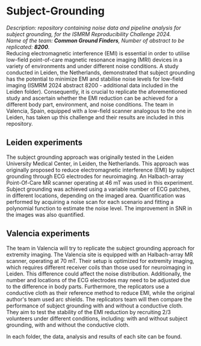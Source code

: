 # Subject-Grounding
*Description: repository containing noise data and pipeline analysis for subject grounding, for the ISMRM Reproducibility Challenge 2024.*\
*Name of the team: **Common Ground Finders**, Number of abstract to be replicated: **8200**.*\
Reducing electromagnetic interference (EMI) is essential in order to utilise low-field point-of-care magnetic resonance imaging (MRI) devices in a variety of environments and under different noise conditions. A study conducted in Leiden, the Netherlands, demonstrated that subject grounding has the potential to minimize EMI and stabilise noise levels for low-field imaging (ISMRM 2024 abstract 8200 - additional data included in the Leiden folder). Consequently, it is crucial to replicate the aforementioned study and ascertain whether the EMI reduction can be achieved for a different body part, environment, and noise conditions. The team in Valencia, Spain, equipped with a low-field scanner analogous to the one in Leiden, has taken up this challenge and their results are included in this repository.

## Leiden experiments
The subject grounding approach was originally tested in the Leiden University Medical Center, in Leiden, the Netherlands. This approach was originally proposed to reduce electromagnetic interference (EMI) by subject grounding through ECG electrodes for neuroimaging. An Halbach-array Point-Of-Care MR scanner operating at 46 mT was used in this experiment. Subject grounding was achieved using a variable number of ECG patches, in different locations, depending on the imaged area. Quantification was performed by acquiring a noise scan for each scenario and fitting a polynomial function to estimate the noise level. The improvement in SNR in the images was also quantified.

## Valencia experiments
The team in Valencia will try to replicate the subject grounding approach for extremity imaging. The Valencia site is equipped with an Halbach-array MR scanner, operating at 70 mT. Their setup is optimized for extremity imaging, which requires different receiver coils than those used for neuroimaging in Leiden. This difference could affect the noise distribution. Additionally, the number and locations of the ECG electrodes may need to be adjusted due to the difference in body parts.
Furthermore, the replicators use a conductive cloth as their reference method to reduce EMI, while the original author's team used arc shields. The replicators team will then compare the performance of subject grounding with and without a conductive cloth. They aim to test the stability of the EMI reduction by recruiting 2/3 volunteers under different conditions, including: with and without subject grounding, with and without the conductive cloth.

In each folder, the data, analysis and results of each site can be found.

